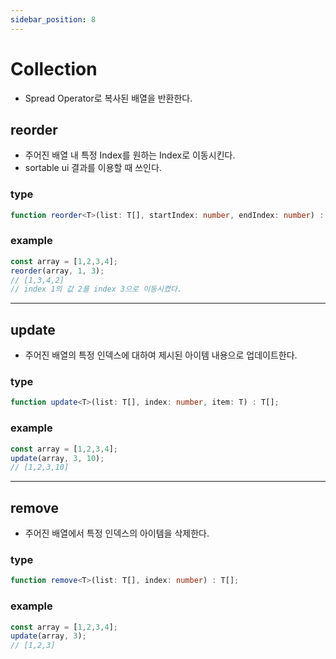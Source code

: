```yaml
---
sidebar_position: 8
---
```


# Collection
- Spread Operator로 복사된 배열을 반환한다.

## reorder
- 주어진 배열 내 특정 Index를 원하는 Index로 이동시킨다.
- sortable ui 결과를 이용할 때 쓰인다.

### type
```ts
function reorder<T>(list: T[], startIndex: number, endIndex: number) : T[] 
```

### example
```ts
const array = [1,2,3,4];
reorder(array, 1, 3);
// [1,3,4,2]
// index 1의 값 2를 index 3으로 이동시켰다.
```

---

## update
- 주어진 배열의 특정 인덱스에 대하여 제시된 아이템 내용으로 업데이트한다.

### type
```ts
function update<T>(list: T[], index: number, item: T) : T[]; 
```

### example
```ts
const array = [1,2,3,4];
update(array, 3, 10);
// [1,2,3,10]
```


---

## remove
- 주어진 배열에서 특정 인덱스의 아이템을 삭제한다.

### type
```ts
function remove<T>(list: T[], index: number) : T[]; 
```

### example
```ts
const array = [1,2,3,4];
update(array, 3);
// [1,2,3]
```
